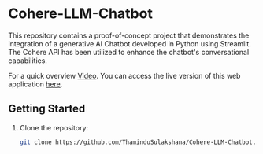 # Cohere-LLM-Chatbot

This repository contains a proof-of-concept project that demonstrates the integration of a generative AI Chatbot developed in Python using Streamlit. The Cohere API has been utilized to enhance the chatbot's conversational capabilities.


For a quick overview [Video](https://drive.google.com/file/d/1jOVZH4nUHl-4o3PGa-bVtE/view?usp=sharing). You can access the live version of this web application [here](https://questechbot.azurewebsites.net). 

## Getting Started
1. Clone the repository:
   ```bash
   git clone https://github.com/ThaminduSulakshana/Cohere-LLM-Chatbot.git
